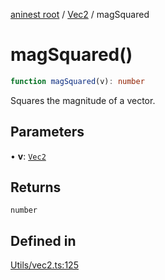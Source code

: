[aninest root](../../index.md) / [Vec2](../index.md) / magSquared

# magSquared()

```ts
function magSquared(v): number
```

Squares the magnitude of a vector.

## Parameters

• **v**: [`Vec2`](../type-aliases/Vec2.md)

## Returns

`number`

## Defined in

[Utils/vec2.ts:125](https://github.com/zphrs/aninest/blob/638398f3759b1c9c8747db3d93d805b9d84d9bf5/core/src/Utils/vec2.ts#L125)
